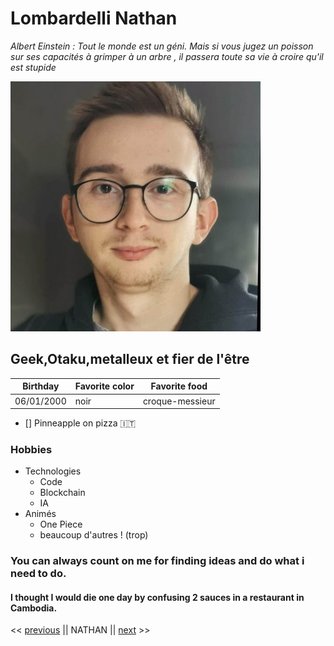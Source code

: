 # Lombardelli Nathan

_Albert Einstein : Tout le monde est un géni\. Mais si vous jugez un poisson sur ses capacités à grimper à un arbre , il passera toute sa vie à croire qu'il est stupide_


![moi](/images/moi.jpg)


## Geek,Otaku,metalleux et fier de l'être 


Birthday| Favorite color | Favorite food
--------|----------------|---------------
06/01/2000| noir| croque-messieur

- [] Pinneapple on pizza :it:

### Hobbies

* Technologies
    * Code
    * Blockchain
    * IA
* Animés
    * One Piece
    * beaucoup d'autres ! (trop)


### You can always count on me for finding ideas and do what i need to do.

#### I thought I would die one day by confusing 2 sauces in a restaurant in Cambodia.


<< [previous](https://github.com/Flabidouf/markdown-challenge) || NATHAN || [next](https://github.com/Nicolas1206/markdown-challenge) >>

